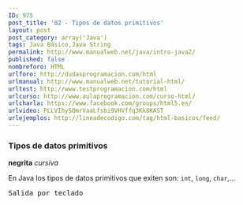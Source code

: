 ```yaml
---
ID: 975
post_title: '02 - Tipos de datos primitivos'
layout: post
post_category: array('Java')
tags: Java Básico,Java String
permalink: http://www.manualweb.net/java/intro-java2/
published: false
nombreforo: HTML
urlforo: http://dudasprogramacion.com/html
urlmanual: http://www.manualweb.net/tutorial-html/
urltest: http://www.testprogramacion.com/html
urlcurso: http://www.aulaprogramacion.com/curso-html/
urlcharla: https://www.facebook.com/groups/html5.es/
urlvideo: PLLVIhySQmrVaaLfsbi9VHVffq3Kk8KAST
urlejemplos: http://lineadecodigo.com/tag/html-basicos/feed/
---
```


### Tipos de datos primitivos


**negrita**
*cursiva*



En Java los tipos de datos primitivos que exiten son: `int`, `long`, `char`,...

<kbd>Salida por teclado</kbd>
